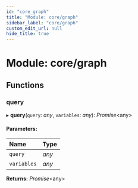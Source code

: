 ```yaml
---
id: "core_graph"
title: "Module: core/graph"
sidebar_label: "core/graph"
custom_edit_url: null
hide_title: true
---
```


# Module: core/graph

## Functions

### query

▸ **query**(`query`: *any*, `variables`: *any*): *Promise*<any\>

#### Parameters:

Name | Type |
:------ | :------ |
`query` | *any* |
`variables` | *any* |

**Returns:** *Promise*<any\>
